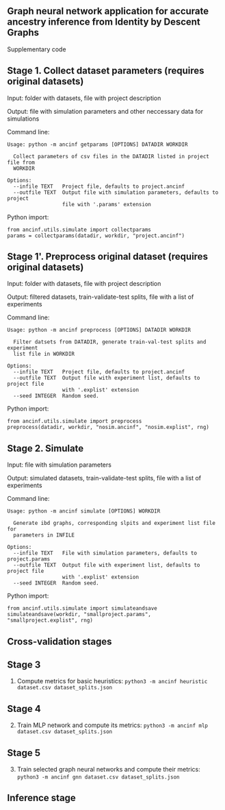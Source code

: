 ## Graph neural network application for accurate ancestry inference from Identity by Descent Graphs

Supplementary code 

## Stage 1. Collect dataset parameters (requires original datasets)
Input: folder with datasets, file with project description

Output: file with simulation parameters and other neccessary data for simulations

Command line:
```
Usage: python -m ancinf getparams [OPTIONS] DATADIR WORKDIR

  Collect parameters of csv files in the DATADIR listed in project file from
  WORKDIR

Options:
  --infile TEXT   Project file, defaults to project.ancinf
  --outfile TEXT  Output file with simulation parameters, defaults to project
                  file with '.params' extension
```

Python import: 
```
from ancinf.utils.simulate import collectparams
params = collectparams(datadir, workdir, "project.ancinf")
```


## Stage 1'. Preprocess original dataset (requires original datasets)
Input: folder with datasets, file with project description

Output: filtered datasets, train-validate-test splits, file with a list of experiments

Command line:
```
Usage: python -m ancinf preprocess [OPTIONS] DATADIR WORKDIR

  Filter datsets from DATADIR, generate train-val-test splits and experiment
  list file in WORKDIR

Options:
  --infile TEXT   Project file, defaults to project.ancinf
  --outfile TEXT  Output file with experiment list, defaults to project file
                  with '.explist' extension
  --seed INTEGER  Random seed.
```

Python import: 
```
from ancinf.utils.simulate import preprocess
preprocess(datadir, workdir, "nosim.ancinf", "nosim.explist", rng)
```


## Stage 2. Simulate 
Input: file with simulation parameters

Output: simulated datasets, train-validate-test splits, file with a list of experiments

Command line:
```
Usage: python -m ancinf simulate [OPTIONS] WORKDIR

  Generate ibd graphs, corresponding slpits and experiment list file for
  parameters in INFILE

Options:
  --infile TEXT   File with simulation parameters, defaults to project.params
  --outfile TEXT  Output file with experiment list, defaults to project file
                  with '.explist' extension
  --seed INTEGER  Random seed.

```

Python import: 
```
from ancinf.utils.simulate import simulateandsave
simulateandsave(workdir, "smallproject.params", "smallproject.explist", rng)
```


## Cross-validation stages

## Stage 3 
1. Compute metrics for basic heuristics: `python3 -m ancinf heuristic dataset.csv dataset_splits.json`

## Stage 4 
2. Train MLP network and compute its metrics: `python3 -m ancinf mlp dataset.csv dataset_splits.json`

## Stage 5 
3. Train selected graph neural networks and compute their metrics: `python3 -m ancinf gnn dataset.csv dataset_splits.json`

## Inference stage
